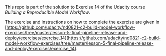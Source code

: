 This repo is part of the solution to Exercise 14 of the Udacity course *Building a Reproducible Model Workflow*.

The exercise and instructions on how to complete the exercise are given in [https://github.com/udacity/nd0821-c2-build-model-workflow-exercises/tree/master/lesson-5-final-pipeline-release-and-deploy/exercises/exercise_14](https://github.com/udacity/nd0821-c2-build-model-workflow-exercises/tree/master/lesson-5-final-pipeline-release-and-deploy/exercises/exercise_14).


